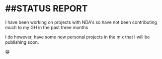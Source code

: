 ##STATUS REPORT
======
  
I have been working on projects with NDA's so have not been contributing much to my GH in the past three months 
  
I do however, have some new personal projects in the mix that I will be publishing soon.

😁

